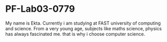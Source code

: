 # PF-Lab03-0779
My name is Ekta. Currently i am studying at FAST university of computing and science. From a very young age, subjects like maths science, physics has always fascinated me. that is why i choose computer science.
